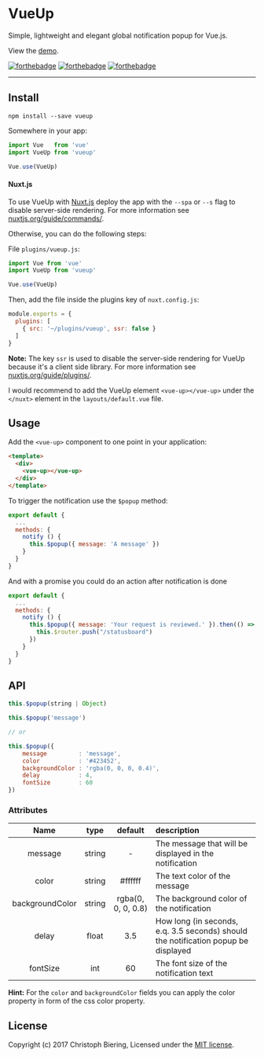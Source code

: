 # VueUp

Simple, lightweight and elegant global notification popup for Vue.js.

View the [demo](https://chryb.github.io/vueup).

[![forthebadge](http://forthebadge.com/images/badges/built-with-love.svg)](http://forthebadge.com)
[![forthebadge](http://forthebadge.com/images/badges/made-with-vue.svg)](http://forthebadge.com)
[![forthebadge](http://forthebadge.com/images/badges/uses-js.svg)](http://forthebadge.com)

---

## Install

```
npm install --save vueup
```

Somewhere in your app:

```javascript
import Vue   from 'vue'
import VueUp from 'vueup'

Vue.use(VueUp)
```


#### Nuxt.js

To use VueUp with [Nuxt.js](https://nuxtjs.org) deploy the app with the `--spa` or `--s` flag to disable server-side rendering. For more information see [nuxtjs.org/guide/commands/](https://nuxtjs.org/guide/commands/).

Otherwise, you can do the following steps:

File `plugins/vueup.js`:

```javascript
import Vue from 'vue'
import VueUp from 'vueup'

Vue.use(VueUp)
```

Then, add the file inside the plugins key of `nuxt.config.js`:

```javascript
module.exports = {
  plugins: [
    { src: '~/plugins/vueup', ssr: false }
  ]
}
```

**Note:** The key `ssr` is used to disable the server-side rendering for VueUp because it's a client side library.
For more information see [nuxtjs.org/guide/plugins/](https://nuxtjs.org/guide/plugins/).

I would recommend to add the VueUp element `<vue-up></vue-up>` under the `</nuxt>` element in the `layouts/default.vue` file.


## Usage

Add the `<vue-up>` component to one point in your application:

```html
<template>
  <div>
    <vue-up></vue-up>
  </div>
</template>
```

To trigger the notification use the `$popup` method:

```javascript
export default {
  ...
  methods: {
    notify () {
      this.$popup({ message: 'A message' })
    }
  }
}
```

And with a promise you could do an action after notification is done

```javascript
export default {
  ...
  methods: {
    notify () {
      this.$popup({ message: 'Your request is reviewed.' }).then(() => {
        this.$router.push("/statusboard")
      })
    }
  }
}
```

## API

```javascript
this.$popup(string | Object)

this.$popup('message')

// or

this.$popup({
    message         : 'message',
    color           : '#423452',
    backgroundColor : 'rgba(0, 0, 0, 0.4)',
    delay           : 4,
    fontSize        : 60
})
```

### Attributes

|Name|type|default|description|
|:--:|:--:|:--:|:---|
|message|string|-|The message that will be displayed in the notification|
|color|string|#ffffff|The text color of the message|
|backgroundColor|string|rgba(0, 0, 0, 0.8)|The background color of the notification|
|delay|float|3.5|How long (in seconds, e.q. 3.5 seconds) should the notification popup be displayed|
|fontSize|int|60|The font size of the notification text|

**Hint:** For the `color` and `backgroundColor` fields you can apply the color property in form of the css color property.

## License

Copyright (c) 2017 Christoph Biering, Licensed under the [MIT license](./LICENSE).
